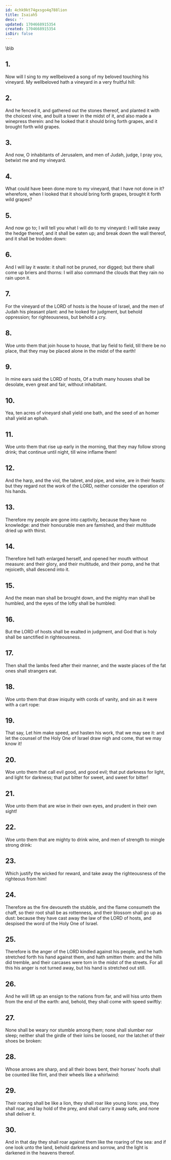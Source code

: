 ```yaml
---
id: 4chk9kt74gxsgo4q788lion
title: Isaiah5
desc: ''
updated: 1704668915354
created: 1704668915354
isDir: false
---
```

\b\b
## 1.
Now will I sing to my wellbeloved a song of my beloved touching his vineyard.  My wellbeloved hath a vineyard in a very fruitful hill:
## 2.
And he fenced it, and gathered out the stones thereof, and planted it with the choicest vine, and built a tower in the midst of it, and also made a winepress therein: and he looked that it should bring forth grapes, and it brought forth wild grapes.
## 3.
And now, O inhabitants of Jerusalem, and men of Judah, judge, I pray you, betwixt me and my vineyard.
## 4.
What could have been done more to my vineyard, that I have not done in it?  wherefore, when I looked that it should bring forth grapes, brought it forth wild grapes?
## 5.
And now go to; I will tell you what I will do to my vineyard: I will take away the hedge thereof, and it shall be eaten up; and break down the wall thereof, and it shall be trodden down:
## 6.
And I will lay it waste: it shall not be pruned, nor digged; but there shall come up briers and thorns: I will also command the clouds that they rain no rain upon it.
## 7.
For the vineyard of the LORD of hosts is the house of Israel, and the men of Judah his pleasant plant: and he looked for judgment, but behold oppression; for righteousness, but behold a cry.
## 8.
Woe unto them that join house to house, that lay field to field, till there be no place, that they may be placed alone in the midst of the earth!
## 9.
In mine ears said the LORD of hosts, Of a truth many houses shall be desolate, even great and fair, without inhabitant.
## 10.
Yea, ten acres of vineyard shall yield one bath, and the seed of an homer shall yield an ephah.
## 11.
Woe unto them that rise up early in the morning, that they may follow strong drink; that continue until night, till wine inflame them!
## 12.
And the harp, and the viol, the tabret, and pipe, and wine, are in their feasts: but they regard not the work of the LORD, neither consider the operation of his hands.
## 13.
Therefore my people are gone into captivity, because they have no knowledge: and their honourable men are famished, and their multitude dried up with thirst.
## 14.
Therefore hell hath enlarged herself, and opened her mouth without measure: and their glory, and their multitude, and their pomp, and he that rejoiceth, shall descend into it.
## 15.
And the mean man shall be brought down, and the mighty man shall be humbled, and the eyes of the lofty shall be humbled:
## 16.
But the LORD of hosts shall be exalted in judgment, and God that is holy shall be sanctified in righteousness.
## 17.
Then shall the lambs feed after their manner, and the waste places of the fat ones shall strangers eat.
## 18.
Woe unto them that draw iniquity with cords of vanity, and sin as it were with a cart rope:
## 19.
That say, Let him make speed, and hasten his work, that we may see it: and let the counsel of the Holy One of Israel draw nigh and come, that we may know it!
## 20.
Woe unto them that call evil good, and good evil; that put darkness for light, and light for darkness; that put bitter for sweet, and sweet for bitter!
## 21.
Woe unto them that are wise in their own eyes, and prudent in their own sight!
## 22.
Woe unto them that are mighty to drink wine, and men of strength to mingle strong drink:
## 23.
Which justify the wicked for reward, and take away the righteousness of the righteous from him!
## 24.
Therefore as the fire devoureth the stubble, and the flame consumeth the chaff, so their root shall be as rottenness, and their blossom shall go up as dust: because they have cast away the law of the LORD of hosts, and despised the word of the Holy One of Israel.
## 25.
Therefore is the anger of the LORD kindled against his people, and he hath stretched forth his hand against them, and hath smitten them: and the hills did tremble, and their carcases were torn in the midst of the streets.  For all this his anger is not turned away, but his hand is stretched out still.
## 26.
And he will lift up an ensign to the nations from far, and will hiss unto them from the end of the earth: and, behold, they shall come with speed swiftly:
## 27.
None shall be weary nor stumble among them; none shall slumber nor sleep; neither shall the girdle of their loins be loosed, nor the latchet of their shoes be broken:
## 28.
Whose arrows are sharp, and all their bows bent, their horses' hoofs shall be counted like flint, and their wheels like a whirlwind:
## 29.
Their roaring shall be like a lion, they shall roar like young lions: yea, they shall roar, and lay hold of the prey, and shall carry it away safe, and none shall deliver it.
## 30.
And in that day they shall roar against them like the roaring of the sea: and if one look unto the land, behold darkness and sorrow, and the light is darkened in the heavens thereof.
